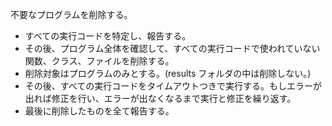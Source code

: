 不要なプログラムを削除する。

- すべての実行コードを特定し、報告する。
- その後、プログラム全体を確認して、すべての実行コードで使われていない関数、クラス、ファイルを削除する。
- 削除対象はプログラムのみとする。(results フォルダの中は削除しない。)
- その後、すべての実行コードをタイムアウトつきで実行する。もしエラーが出れば修正を行い、エラーが出なくなるまで実行と修正を繰り返す。
- 最後に削除したものを全て報告する。
